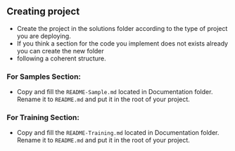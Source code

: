 ## Creating project

*   Create the project in the solutions folder according to the type of project you are deploying.
*   If you think a section for the code you implement does not exists already you can create the new folder
*   following a coherent structure.

### For Samples Section:
*   Copy and fill the `README-Sample.md` located in Documentation folder. Rename it to `README.md` and put it in the root of your project.

### For Training Section:
*   Copy and fill the `README-Training.md` located in Documentation folder. Rename it to `README.md` and put it in the root of your project.
